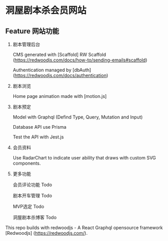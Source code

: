 # 洞屋剧本杀会员网站

## Feature 网站功能

1. 剧本管理后台

     CMS generated with [Scaffold] RW Scaffold (https://redwoodjs.com/docs/how-to/sending-emails#scaffold)
     
     Authentication managed by [dbAuth] (https://redwoodjs.com/docs/authentication)

2. 剧本浏览

     Home page animation made with [motion.js] 
     
3. 剧本预定
    
     Model with Graphql (Defind Type, Query, Mutation and Input)
     
     Database API use Prisma
     
     Test the API with Jest.js 
     
4. 会员资料

     Use RadarChart to indicate user ability that draws with custom SVG components.

5. 更多功能
 
     会员评论功能 Todo
     
     剧本开车管理 Todo
     
     MVP选定 Todo
     
     洞屋剧本杀博客 Todo

This repo builds with redwoodjs - A React Graphql opensource framework [Redwoodjs] (https://redwoodjs.com/).
